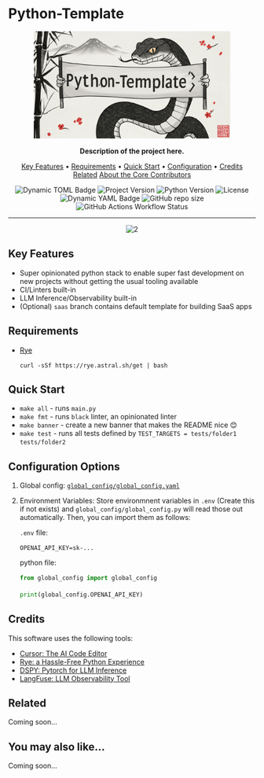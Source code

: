 # Python-Template

<p align="center">
  <img src="media/banner.png" alt="2" width="400">
</p>

<p align="center">
<b>Description of the project here. </b>
</p>

<p align="center">
<p align="center">
  <a href="#key-features">Key Features</a> •
  <a href="#requirements">Requirements</a> •
  <a href="#quick-start">Quick Start</a> •
  <a href="#configuration-options">Configuration</a> •
  <a href="#credits">Credits</a>
  <a href="#related">Related</a>
  <a href="#about-the-core-contributors">About the Core Contributors</a>
</p>

</p>

<p align="center">
  <img src="https://img.shields.io/badge/dynamic/toml?url=https%3A%2F%2Fraw.githubusercontent.com%2FMiyamura80%2FPython-Template%2Fmain%2Fpyproject.toml&query=%24.project.name&label=Project Name&color=purple" alt="Dynamic TOML Badge">
  <img alt="Project Version" src="https://img.shields.io/badge/dynamic/toml?url=https%3A%2F%2Fraw.githubusercontent.com%2FMiyamura80%2FPython-Template%2Fmain%2Fpyproject.toml&query=%24.project.version&label=version&color=blue">
  <img alt="Python Version" src="https://img.shields.io/badge/dynamic/toml?url=https%3A%2F%2Fraw.githubusercontent.com%2FMiyamura80%2FPython-Template%2Fmain%2Fpyproject.toml&query=%24.project['requires-python']&label=python&logo=python&color=blue">
  <img src="https://img.shields.io/badge/License-MIT-blue" alt="License">
  <img alt="Dynamic YAML Badge" src="https://img.shields.io/badge/dynamic/yaml?url=https%3A%2F%2Fraw.githubusercontent.com%2FMiyamura80%2FPython-Template%2Fmain%2Fglobal_config%2Fglobal_config.yaml&query=%24%5B%27model_name%27%5D&label=Model in Use&color=yellow">
  <img alt="GitHub repo size" src="https://img.shields.io/github/repo-size/Miyamura80/Python-Template">
  <img alt="GitHub Actions Workflow Status" src="https://img.shields.io/github/actions/workflow/status/Miyamura80/Python-Template/test_target_tests.yaml?branch=main">

</p>

--- 

<p align="center">
  <img src="media/creating_banner.gif" alt="2" width="600">
</p>


## Key Features

- Super opinionated python stack to enable super fast development on new projects without getting the usual tooling available
- CI/Linters built-in
- LLM Inference/Observability built-in
- (Optional) `saas` branch contains default template for building SaaS apps

## Requirements

- [Rye](https://rye.astral.sh/)
  ```
  curl -sSf https://rye.astral.sh/get | bash
  ```

## Quick Start

- `make all` - runs `main.py`
- `make fmt` - runs `black` linter, an opinionated linter
- `make banner` - create a new banner that makes the README nice 😊
- `make test` - runs all tests defined by `TEST_TARGETS = tests/folder1 tests/folder2`



## Configuration Options

1. Global config: [`global_config/global_config.yaml`](global_config/global_config.yaml)
2. Environment Variables: Store environmnent variables in `.env` (Create this if not exists) and `global_config/global_config.py`  will read those out automatically. Then, you can import them as follows:

    `.env` file:
    ```env
    OPENAI_API_KEY=sk-...
    ```
    python file:
    ```python
    from global_config import global_config

    print(global_config.OPENAI_API_KEY)
    ```

## Credits

This software uses the following tools:
- [Cursor: The AI Code Editor](cursor.com)
- [Rye: a Hassle-Free Python Experience](https://rye.astral.sh/)
- [DSPY: Pytorch for LLM Inference](https://dspy.ai/)
- [LangFuse: LLM Observability Tool](https://langfuse.com/)

## Related

Coming soon...

## You may also like...

Coming soon...


